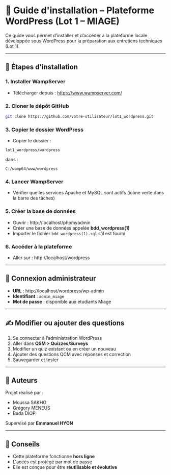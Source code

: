 # 📘 Guide d'installation – Plateforme WordPress (Lot 1 – MIAGE)

Ce guide vous permet d’installer et d’accéder à la plateforme locale développée sous WordPress pour la préparation aux entretiens techniques (Lot 1).

---

## 🚀 Étapes d'installation

### 1. Installer WampServer
- Télécharger depuis : https://www.wampserver.com/

### 2. Cloner le dépôt GitHub
```bash
git clone https://github.com/votre-utilisateur/lot1_wordpress.git
```

### 3. Copier le dossier WordPress
- Copier le dossier :
```
lot1_wordpress/wordpress
```
dans :
```
C:/wamp64/www/wordpress
```

### 4. Lancer WampServer
- Vérifier que les services Apache et MySQL sont actifs (icône verte dans la barre des tâches)

### 5. Créer la base de données
- Ouvrir : http://localhost/phpmyadmin
- Créer une base de données appelée **bdd_wordpress(1)**
- Importer le fichier `bdd_wordpress(1).sql` s’il est fourni 

### 6. Accéder à la plateforme
- Aller sur : http://localhost/wordpress

---

## 🔐 Connexion administrateur

- **URL** : http://localhost/wordpress/wp-admin  
- **Identifiant** : `admin_miage`  
- **Mot de passe** : disponible aux etudiants Miage

---

## ✍️ Modifier ou ajouter des questions

1. Se connecter à l’administration WordPress
2. Aller dans **QSM > Quizzes/Surveys**
3. Modifier un quiz existant ou en créer un nouveau
4. Ajouter des questions QCM avec réponses et correction
5. Sauvegarder et tester

---

## 👥 Auteurs

Projet réalisé par :
- Moussa SAKHO
- Grégory MENEUS
- Bada DIOP

Supervisé par **Emmanuel HYON**

---

## 🧩 Conseils

- Cette plateforme fonctionne **hors ligne**
- L'accès est protégé par mot de passe
- Elle est conçue pour être **réutilisable et évolutive**
